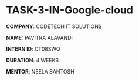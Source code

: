 # TASK-3-IN-Google-cloud

**COMPANY**: CODETECH IT SOLUTIONS

**NAM**E: PAVITRA ALAVANDI

**INTERN ID**: CT08SWQ

**DURATION**: 4 WEEKS

**MENTOR**: NEELA SANTOSH

#
